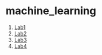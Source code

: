 # machine_learning

1. [Lab1]( https://rpubs.com/underckit/831149 "Lab1") 
2. [Lab2]( https://rpubs.com/underckit/831164 "Lab2") 
3. [Lab3]( https://rpubs.com/underckit/831188 "Lab3") 
4. [Lab4]( https://rpubs.com/underckit/831570 "Lab4") 